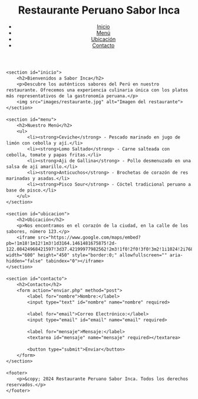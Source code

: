 <html lang="es">
<head>
    <meta charset="UTF-8">
    <meta name="viewport" content="width=device-width, initial-scale=1.0">
    <title>Restaurante Peruano Sabor Inca</title>
    <link rel="stylesheet" href="styles.css">
</head>
<body>
    <header>
        <h1>Restaurante Peruano Sabor Inca</h1>
        <nav>
            <ul>
                <li><a href="#inicio">Inicio</a></li>
                <li><a href="#menu">Menú</a></li>
                <li><a href="#ubicacion">Ubicación</a></li>
                <li><a href="#contacto">Contacto</a></li>
            </ul>
        </nav>
    </header>

    <section id="inicio">
        <h2>Bienvenidos a Sabor Inca</h2>
        <p>Descubre los auténticos sabores del Perú en nuestro restaurante. Ofrecemos una experiencia culinaria única con los platos más representativos de la gastronomía peruana.</p>
        <img src="images/restaurante.jpg" alt="Imagen del restaurante">
    </section>

    <section id="menu">
        <h2>Nuestro Menú</h2>
        <ul>
            <li><strong>Ceviche</strong> - Pescado marinado en jugo de limón con cebolla y ají.</li>
            <li><strong>Lomo Saltado</strong> - Carne salteada con cebolla, tomate y papas fritas.</li>
            <li><strong>Aji de Gallina</strong> - Pollo desmenuzado en una salsa de ají amarillo.</li>
            <li><strong>Anticuchos</strong> - Brochetas de corazón de res marinadas y asadas.</li>
            <li><strong>Pisco Sour</strong> - Cóctel tradicional peruano a base de pisco.</li>
        </ul>
    </section>

    <section id="ubicacion">
        <h2>Ubicación</h2>
        <p>Nos encontramos en el corazón de la ciudad, en la calle de los sabores, número 123.</p>
        <iframe src="https://www.google.com/maps/embed?pb=!1m18!1m12!1m3!1d3164.1461481675875!2d-122.08424968421597!3d37.42199977982562!2m3!1f0!2f0!3f0!3m2!1i1024!2i768!4f13.1!3m3!1m2!1s0x808fb5e8f4d9bf4f%3A0x8e5a3e2c1b6e2c7!2sGoogleplex!5e0!3m2!1ses!2s!4v1594278008691!5m2!1ses!2s" width="600" height="450" style="border:0;" allowfullscreen="" aria-hidden="false" tabindex="0"></iframe>
    </section>

    <section id="contacto">
        <h2>Contacto</h2>
        <form action="enviar.php" method="post">
            <label for="nombre">Nombre:</label>
            <input type="text" id="nombre" name="nombre" required>
            
            <label for="email">Correo Electrónico:</label>
            <input type="email" id="email" name="email" required>
            
            <label for="mensaje">Mensaje:</label>
            <textarea id="mensaje" name="mensaje" required></textarea>
            
            <button type="submit">Enviar</button>
        </form>
    </section>

    <footer>
        <p>&copy; 2024 Restaurante Peruano Sabor Inca. Todos los derechos reservados.</p>
    </footer>
</body>
</html>
